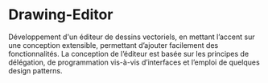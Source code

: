# Drawing-Editor

Développement d'un éditeur de dessins vectoriels, en mettant l’accent sur une conception extensible, permettant d’ajouter facilement des fonctionnalités. La conception de l’éditeur est basée sur les principes de délégation, de programmation vis-à-vis d’interfaces et l’emploi de quelques design patterns.

